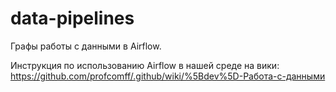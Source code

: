 # data-pipelines

Графы работы с данными в Airflow.

Инструкция по использованию Airflow в нашей среде на вики: https://github.com/profcomff/.github/wiki/%5Bdev%5D-Работа-с-данными
